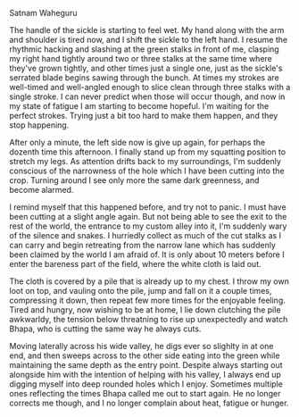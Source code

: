 Satnam Waheguru

The handle of the sickle is starting to feel wet. My hand along with the arm and shoulder is tired now, and I shift the sickle to the left hand. I resume the rhythmic hacking and slashing at the green stalks in front of me, clasping my right hand tightly around two or three stalks at the same time where they've grown tightly, and other times just a single one, just as the sickle's serrated blade begins sawing through the bunch. At times my strokes are well-timed and well-angled enough to slice clean through three stalks with a single stroke. I can never predict when those will occur though, and now in my state of fatigue I am starting to become hopeful. I'm waiting for the perfect strokes. Trying just a bit too hard to make them happen, and they stop happening.

After only a minute, the left side now is give up again, for perhaps the dozenth time this afternoon. I finally stand up from my squatting position to stretch my legs. As attention drifts back to my surroundings, I'm suddenly conscious of the narrowness of the hole which I have been cutting into the crop. Turning around I see only more the same dark greenness, and become alarmed.

I remind myself that this happened before, and try not to panic. I must have been cutting at a slight angle again. But not being able to see the exit to the rest of the world, the entrance to my custom alley into it, I'm suddenly wary of the silence and snakes. I hurriedly collect as much of the cut stalks as I can carry and begin retreating from the narrow lane which has suddenly been claimed by the world I am afraid of. It is only about 10 meters before I enter the bareness part of the field, where the white cloth is laid out.

The cloth is covered by a pile that is already up to my chest. I throw my own loot on top, and vauling onto the pile, jump and fall on it a couple times, compressing it down, then repeat few more times for the enjoyable feeling. Tired and hungry, now wishing to be at home, I lie down clutching the pile awkwarldy, the tension below threatning to rise up unexpectedly and watch Bhapa, who is cutting the same way he always cuts.

Moving laterally across his wide valley, he digs ever so slighlty in at one end, and then sweeps across to the other side eating into the green while maintaining the same depth as the entry point. Despite always starting out alongside him with the intention of helping with his valley, I always end up digging myself into deep rounded holes which I enjoy. Sometimes multiple ones reflecting the times Bhapa called me out to start again. He no longer corrects me though, and I no longer complain about heat, fatigue or hunger.

